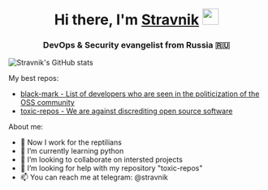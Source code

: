 <h1 align="center">Hi there, I'm <a href="https://toxic-repos.ru/?utm_source=github&utm_medium=profile&utm_campaign=md" target="_blank">Stravnik</a> 
<img src="https://github.com/blackcater/blackcater/raw/main/images/Hi.gif" height="32"/></h1>
<h3 align="center">DevOps & Security evangelist from Russia 🇷🇺</h3>

![Stravnik's GitHub stats](https://github-readme-stats.vercel.app/api?username=stravnik&show_icons=true&theme=github_dark)

My best repos:
- [black-mark - List of developers who are seen in the politicization of the OSS community](https://github.com/stravnik/black-mark)
- [toxic-repos - We are against discrediting open source software](https://github.com/stravnik/toxic-repos)

About me:
- 🔭 Now I work for the reptilians
- 🌱 I’m currently learning python
- 👯 I’m looking to collaborate on intersted projects
- 🤔 I’m looking for help with my repository "toxic-repos"
- 📫 You can reach me at telegram: @stravnik
